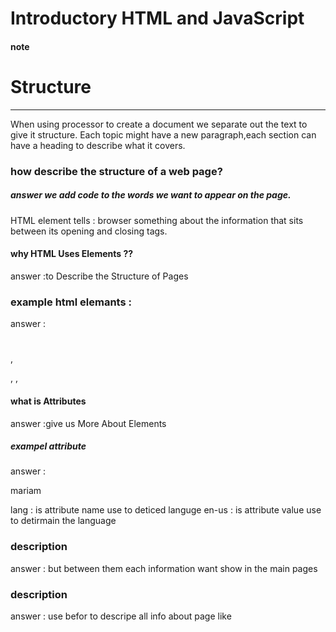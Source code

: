 # Introductory HTML and JavaScript
#### note 
# Structure
--------------------
When using processor to create a document we separate out the text to give it structure.
Each topic might have a new paragraph,each section can have a heading to
describe what it covers.

### how describe the structure of a web page?
##### answer  we add code to the words we want to appear on the page.

HTML element tells : browser
something about the information that sits between its opening and
closing tags.
 #### why HTML Uses Elements ??
answer :to Describe the Structure of Pages
 ### example html elemants :
 answer : <h1></h1> , <p></p>, <a>,<img>
 #### what is Attributes 
 answer :give us More About Elements
  ##### exampel attribute
  answer : <p lang = "en-us" >mariam</p>
  lang : is attribute name use to deticed languge 
  en-us : is attribute value use to detirmain the language 

  ### description <body>
  answer : but between them each information want show in the main pages
   ### description <head>
   answer : use befor <body> to descripe all info about page like <title> 
  ### description <title>
  answer : url for page appear in title bar
  #### how creat web page in pc
  answer: Start- All Programs -Accessories-Notepad/notpad++-filemenu-save as - name of fill- file type - all fill type-fill - open
  after that when write structer <html> 
  some compamy use singel tamplet like: ecormmic page

# EXTRA MARKUP 
------------------
## what version of html 
-------------
- html4
-html5
html10
 ### why use <DOCTYPE>
 -----------
 answer : to tell brawser which version HTML we are used
- html5 :<!DOCTYPE html>
- html 10 :<!DOCTYPE html PUBLIC"-//W3C//DTD XHTML 1.0 Transitional//ENhttp://www.w3.org/TR/xhtml1/DTD xhtml1-transitional.dtd">
- html4 :<!DOCTYPE html PUBLIC"-//W3C//DTD HTML 4.01 Transitional//EN""http://www.w3.org/TR/html4/loose.dtd">
### what meaning of comment & syntax
-------------
answer : used to write text understand what you do not visibel to user just for you
syntax : <!-- -- >

### what ID  attribute
-------------
answer : used to specify uniq id for each element
exampel : <p id= "p_1"></p>

### what class attribute 
----------------
answer : used to specify  uniq class for group of elemants
exampel : <p clss="p_1"></p>
## what block elemants
-------------
elemant start on new line
## what inline elemants 
-------------
continue in the same line
## what <div>
-------------
goup of elemants in block line
### meaning of :
--------------
- <iframe> : littile window can cut on page
- <span>: use for specifc value or number
- <meta>: put in header and have more information 
#### layout meaning :
window like part for header and footer and main used elemant like <div>
<nav> : elemant used in header to put the major information 
## site map 
-----------------
allow show how those pages can be grouped.
## wirframe meaning :
-----------------------
information that needs to go on each page of asite. It shows the hierarchy of the information and how much pace it might require.